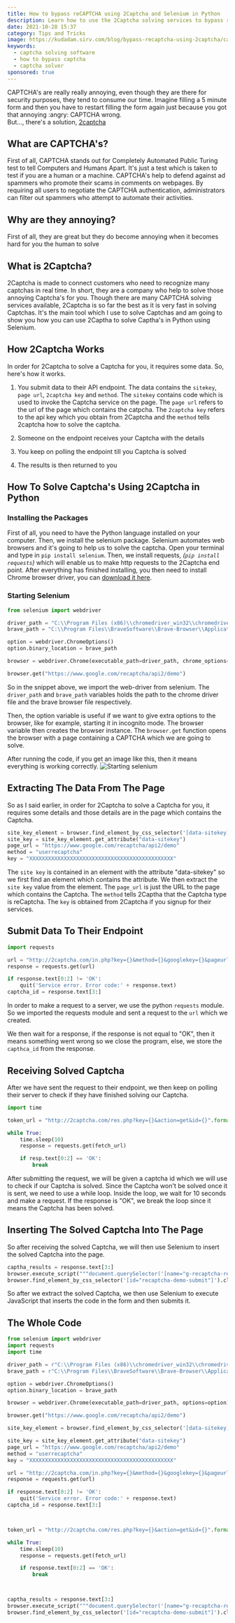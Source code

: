 ```yaml
---
title: How to bypass reCAPTCHA using 2Captcha and Selenium in Python
description: Learn how to use the 2Captcha solving services to bypass reCAPTCHA in Python using Selenium
date: 2021-10-28 15:37
category: Tips and Tricks
image: https://kudadam.sirv.com/blog/bypass-recaptcha-using-2captcha/captcha.png?canvas.color=white
keywords:
  - captcha solving software
  - how to bypass captcha
  - captcha solver
sponsored: true
---
```



<p class="intro">
	CAPTCHA's are really really annoying, even though they are there for security purposes, they tend to consume our time.
	Imagine filling a 5 minute form and then you have to restart filling the form again just because you got that annoying :angry: CAPTCHA wrong.<br/>
	But..., there's a solution, <a href="https://2captcha.com/">2captcha</a>
</p>

## What are CAPTCHA's?

First of all, CAPTCHA stands out for Completely Automated Public Turing test to tell Computers and Humans Apart. It's just a test which is taken to test if you are a human or a machine. CAPTCHA's help to defend against ad spammers who promote their scams in comments on webpages. By requiring all users to negotiate the CAPTCHA authentication, administrators can filter out spammers who attempt to automate their activities.

## Why are they annoying?

First of all, they are great but they do become annoying when it becomes hard for you the human to solve

## What is 2Captcha?

2Captcha is made to connect customers who need to recognize many captchas in real time. In short, they are a company who help to solve those annoying Captcha's for you. Though there are many CAPTCHA solving services available, 2Captcha is so far the best as it is very fast in solving  Captchas. It's the main tool which I use to solve Captchas and am going to show you how you can use 2Captha to solve Captha's in Python using Selenium.

## How 2Captcha Works

In order for 2Captcha to solve a Captcha for you, it requires some data.
So, here's how it works.

1. You submit data to their API endpoint.
	The data contains the `sitekey`, `page url`, `2captcha key` and `method`.
	The `sitekey` contains code which is used to invoke the Captcha service on the page. The `page url` refers to the url of the page which contains the catpcha. The `2captcha key` refers to the api key which you obtain from 2Captcha and the `method` tells 2captcha how to solve the captcha.

2. Someone on the endpoint receives your Captcha with the details	

3. You keep on polling the endpoint till you Captcha is solved

4. The results is then returned to you

## How To Solve Captcha's Using 2Captcha in Python

### Installing the Packages

First of all, you need to have the Python language installed on your computer. Then, we install the selenium package. Selenium automates web browsers and it's going to help us to solve the captcha.
Open your terminal and type in `pip install selenium`.
Then, we install requests, _(`pip install requests`)_ which will enable us to make http requests to the 2Captcha end point.
After everything has finished installing, you then need to install Chrome browser driver, you can [download it here](https://chromedriver.chromium.org/downloads).

### Starting Selenium

```python
from selenium import webdriver

driver_path = "C:\\Program Files (x86)\\chromedriver_win32\\chromedriver.exe"
brave_path = "C:\\Program Files\\BraveSoftware\\Brave-Browser\\Application\\brave.exe"

option = webdriver.ChromeOptions()
option.binary_location = brave_path

browser = webdriver.Chrome(executable_path=driver_path, chrome_options=option)

browser.get("https://www.google.com/recaptcha/api2/demo")
```

So in the snippet above, we import the web-driver from selenium. The `driver_path` and `brave_path` variables holds the path to the chrome driver file and the brave browser file respectively.

Then, the option variable is useful if we want to give extra options to the browser, like for example, starting it in incognito mode.
The browser variable then creates the browser instance. The `browser.get` function opens the browser with a page containing a CAPTCHA which we are going to solve.

After running the code, if you get an image like this, then it means everything is working correctly.
![Starting selenium](https://kudadam.sirv.com/blog/bypass-recaptcha-using-2captcha/selenium_started.PNG)

## Extracting The Data From The Page

So as I said earlier, in order for 2Captcha to solve a Captcha for you, it requires some details and those details are in the page which contains the Captcha.

```python
site_key_element = browser.find_element_by_css_selector('[data-sitekey]')
site_key = site_key_element.get_attribute("data-sitekey")
page_url = "https://www.google.com/recaptcha/api2/demo"
method = "userrecaptcha"
key = "XXXXXXXXXXXXXXXXXXXXXXXXXXXXXXXXXXXXXXXXXXXXXX"
```

The `site key` is contained in an element with the attribute "data-sitekey" so we first find an element which contains the attribute. We then extract the `site key` value from the element.
The `page_url` is just the URL to the page which contains the Captcha.
The `method` tells 2Captha that the Captcha type is reCaptcha.
The `key` is obtained from 2Captcha if you signup for their services.

## Submit Data To Their Endpoint

```python
import requests

url = "http://2captcha.com/in.php?key={}&method={}&googlekey={}&pageurl={}".format(key,method,site_key,page_url)
response = requests.get(url)

if response.text[0:2] != 'OK':
    quit('Service error. Error code:' + response.text)
captcha_id = response.text[3:]

```

In order to make a request to a server, we use the python `requests` module. So we imported the requests module and sent a request to the `url` which we created.

We then wait for a response, if the response is not equal to "OK", then it means something went wrong so we close the program, else, we store the `capthca_id` from the response.


## Receiving Solved Captcha

After we have sent the request to their endpoint, we then keep on polling their server to check if they have finished solving our Captcha.


```python
import time

token_url = "http://2captcha.com/res.php?key={}&action=get&id={}".format(key,captcha_id)

while True:
	time.sleep(10)
	response = requests.get(fetch_url)

	if resp.text[0:2] == 'OK':
    	break
```

After submitting the request, we will be given a captcha id which we will use to check if our Captcha is solved. Since the Captcha won't be solved once it is sent, we need to use a while loop. Inside the loop, we wait for 10 seconds and make a request. If the response is "OK", we break the loop since it means the Captcha has been solved.

## Inserting The Solved Captcha Into The Page

So after receiving the solved Captcha, we will then use Selenium to insert the solved Captcha into the page.

```python
captha_results = response.text[3:]
browser.execute_script("""document.querySelector('[name="g-recaptcha-response"]').innerText='{}'""".format(captha_results))
browser.find_element_by_css_selector('[id="recaptcha-demo-submit"]').click()
```

So after we extract the solved Captcha, we then use Selenium to execute JavaScript that inserts the code in the form and then submits
it.

## The Whole Code

```python
from selenium import webdriver
import requests
import time

driver_path = r"C:\\Program Files (x86)\\chromedriver_win32\\chromedriver.exe"
brave_path = r"C:\\Program Files\\BraveSoftware\\Brave-Browser\\Application\\brave.exe"

option = webdriver.ChromeOptions()
option.binary_location = brave_path

browser = webdriver.Chrome(executable_path=driver_path, options=option)

browser.get("https://www.google.com/recaptcha/api2/demo")

site_key_element = browser.find_element_by_css_selector('[data-sitekey]')

site_key = site_key_element.get_attribute("data-sitekey")
page_url = "https://www.google.com/recaptcha/api2/demo"
method = "userrecaptcha"
key = "XXXXXXXXXXXXXXXXXXXXXXXXXXXXXXXXXXXXXXXXXXXXXX"

url = "http://2captcha.com/in.php?key={}&method={}&googlekey={}&pageurl={}".format(key,method,site_key,page_url)
response = requests.get(url)

if response.text[0:2] != 'OK':
    quit('Service error. Error code:' + response.text)
captcha_id = response.text[3:]



token_url = "http://2captcha.com/res.php?key={}&action=get&id={}".format(key,captcha_id)

while True:
	time.sleep(10)
	response = requests.get(fetch_url)

	if response.text[0:2] == 'OK':
    	break



captha_results = response.text[3:]
browser.execute_script("""document.querySelector('[name="g-recaptcha-response"]').innerText='{}'""".format(captha_results))
browser.find_element_by_css_selector('[id="recaptcha-demo-submit"]').click()
```